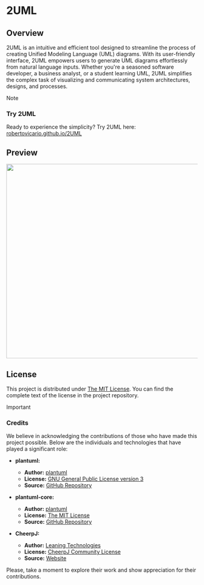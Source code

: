 # 2UML

## Overview

2UML is an intuitive and efficient tool designed to streamline the process of creating Unified Modeling Language (UML) diagrams. With its user-friendly interface, 2UML empowers users to generate UML diagrams effortlessly from natural language inputs. Whether you're a seasoned software developer, a business analyst, or a student learning UML, 2UML simplifies the complex task of visualizing and communicating system architectures, designs, and processes.

> [!NOTE]
> ### Try 2UML
> Ready to experience the simplicity? Try 2UML here: [robertovicario.github.io/2UML](https://robertovicario.github.io/2UML)

## Preview

<img src="https://github.com/robertovicario/2UML/assets/119845903/24552448-a2a6-4536-a13d-c2067258001f" width=512>

## License

This project is distributed under [The MIT License](https://opensource.org/license/mit). You can find the complete text of the license in the project repository.

> [!IMPORTANT]
>
> ### Credits
>
> We believe in acknowledging the contributions of those who have made this project possible. Below are the individuals and technologies that have played a significant role:
>
> - **plantuml:**
>   - **Author:** [plantuml](https://github.com/plantuml)
>   - **License:** [GNU General Public License version 3](https://opensource.org/license/gpl-3-0)
>   - **Source:** [GitHub Repository](https://github.com/plantuml/plantuml)
>   
> - **plantuml-core:**
>   - **Author:** [plantuml](https://github.com/plantuml)
>   - **License:** [The MIT License](https://opensource.org/license/mit)
>   - **Source:** [GitHub Repository](https://github.com/plantuml/plantuml-core)
>   
> - **CheerpJ:**
>   - **Author:** [Leaning Technologies](https://leaningtech.com)
>   - **License:** [CheerpJ Community License](https://labs.leaningtech.com/cheerpj3/licensing)
>   - **Source:** [Website](https://cheerpj.com)
>   
> Please, take a moment to explore their work and show appreciation for their contributions.
